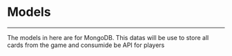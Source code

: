 # Models
***
The models in here are for MongoDB. This datas will be use to store all cards from the game and consumide be API for players